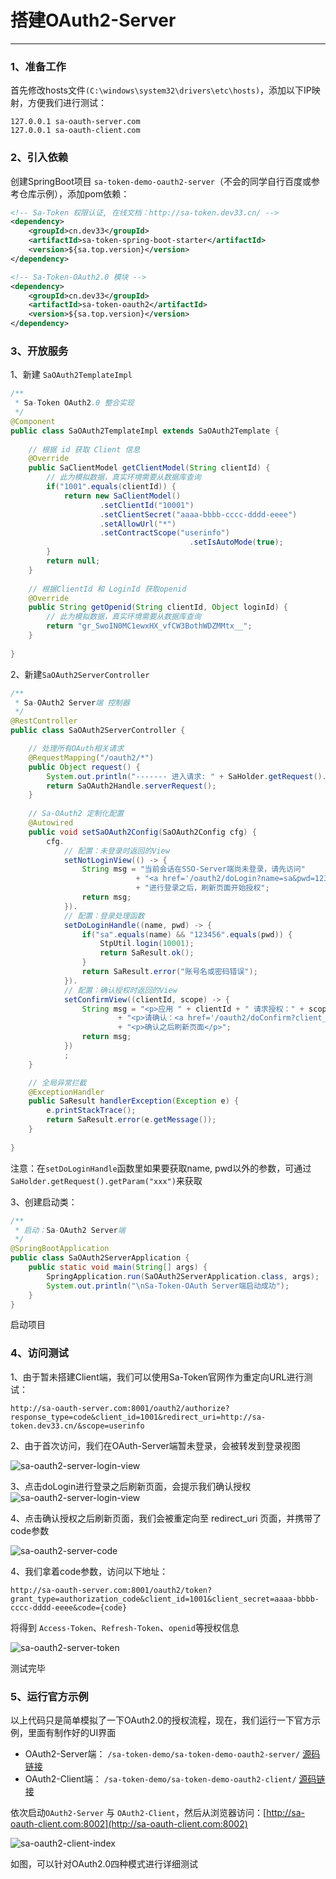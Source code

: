 # 搭建OAuth2-Server

--- 

### 1、准备工作 
首先修改hosts文件`(C:\windows\system32\drivers\etc\hosts)`，添加以下IP映射，方便我们进行测试：
``` url
127.0.0.1 sa-oauth-server.com
127.0.0.1 sa-oauth-client.com
```


### 2、引入依赖 
创建SpringBoot项目 `sa-token-demo-oauth2-server`（不会的同学自行百度或参考仓库示例），添加pom依赖：

``` xml
<!-- Sa-Token 权限认证, 在线文档：http://sa-token.dev33.cn/ -->
<dependency>
	<groupId>cn.dev33</groupId>
	<artifactId>sa-token-spring-boot-starter</artifactId>
	<version>${sa.top.version}</version>
</dependency>

<!-- Sa-Token-OAuth2.0 模块 -->
<dependency>
	<groupId>cn.dev33</groupId>
	<artifactId>sa-token-oauth2</artifactId>
	<version>${sa.top.version}</version>
</dependency>
```

### 3、开放服务 
1、新建 `SaOAuth2TemplateImpl` 
``` java
/**
 * Sa-Token OAuth2.0 整合实现 
 */
@Component
public class SaOAuth2TemplateImpl extends SaOAuth2Template {
	
	// 根据 id 获取 Client 信息 
	@Override
	public SaClientModel getClientModel(String clientId) {
		// 此为模拟数据，真实环境需要从数据库查询 
		if("1001".equals(clientId)) {
			return new SaClientModel()
					.setClientId("10001")
					.setClientSecret("aaaa-bbbb-cccc-dddd-eeee")
					.setAllowUrl("*")
					.setContractScope("userinfo")
                                        .setIsAutoMode(true);
		}
		return null;
	}
	
	// 根据ClientId 和 LoginId 获取openid 
	@Override
	public String getOpenid(String clientId, Object loginId) {
		// 此为模拟数据，真实环境需要从数据库查询 
		return "gr_SwoIN0MC1ewxHX_vfCW3BothWDZMMtx__";
	}
	
}
```

2、新建`SaOAuth2ServerController`
``` java
/**
 * Sa-OAuth2 Server端 控制器 
 */
@RestController
public class SaOAuth2ServerController {

	// 处理所有OAuth相关请求 
	@RequestMapping("/oauth2/*")
	public Object request() {
		System.out.println("------- 进入请求: " + SaHolder.getRequest().getUrl());
		return SaOAuth2Handle.serverRequest();
	}
	
	// Sa-OAuth2 定制化配置 
	@Autowired
	public void setSaOAuth2Config(SaOAuth2Config cfg) {
		cfg.
			// 配置：未登录时返回的View 
			setNotLoginView(() -> {
				String msg = "当前会话在SSO-Server端尚未登录，请先访问"
	                        + "<a href='/oauth2/doLogin?name=sa&pwd=123456' target='_blank'> doLogin登录 </a>"
	                        + "进行登录之后，刷新页面开始授权";
	            return msg;
			}).
			// 配置：登录处理函数 
			setDoLoginHandle((name, pwd) -> {
				if("sa".equals(name) && "123456".equals(pwd)) {
					StpUtil.login(10001);
					return SaResult.ok();
				}
				return SaResult.error("账号名或密码错误");
			}).
			// 配置：确认授权时返回的View 
			setConfirmView((clientId, scope) -> {
				String msg = "<p>应用 " + clientId + " 请求授权：" + scope + "</p>"
                        + "<p>请确认：<a href='/oauth2/doConfirm?client_id=" + clientId + "&scope=" + scope + "' target='_blank'> 确认授权 </a></p>"
                        + "<p>确认之后刷新页面</p>";
				return msg;
			})
			;
	}

	// 全局异常拦截  
	@ExceptionHandler
	public SaResult handlerException(Exception e) {
		e.printStackTrace(); 
		return SaResult.error(e.getMessage());
	}
	
}
```
注意：在`setDoLoginHandle`函数里如果要获取name, pwd以外的参数，可通过`SaHolder.getRequest().getParam("xxx")`来获取 

3、创建启动类：
``` java
/**
 * 启动：Sa-OAuth2 Server端 
 */
@SpringBootApplication 
public class SaOAuth2ServerApplication {
	public static void main(String[] args) {
		SpringApplication.run(SaOAuth2ServerApplication.class, args);
		System.out.println("\nSa-Token-OAuth Server端启动成功");
	}
}
```
启动项目


### 4、访问测试 

1、由于暂未搭建Client端，我们可以使用Sa-Token官网作为重定向URL进行测试：
``` url
http://sa-oauth-server.com:8001/oauth2/authorize?response_type=code&client_id=1001&redirect_uri=http://sa-token.dev33.cn/&scope=userinfo
```

2、由于首次访问，我们在OAuth-Server端暂未登录，会被转发到登录视图 

![sa-oauth2-server-login-view](https://oss.dev33.cn/sa-token/doc/oauth2/sa-oauth2-server-login-view.png 's-w-sh')

3、点击doLogin进行登录之后刷新页面，会提示我们确认授权
![sa-oauth2-server-login-view](https://oss.dev33.cn/sa-token/doc/oauth2/sa-oauth2-server-scope.png 's-w-sh')

4、点击确认授权之后刷新页面，我们会被重定向至 redirect_uri 页面，并携带了code参数 

![sa-oauth2-server-code](https://oss.dev33.cn/sa-token/doc/oauth2/sa-oauth2-server-code.png 's-w-sh')

4、我们拿着code参数，访问以下地址：
``` url
http://sa-oauth-server.com:8001/oauth2/token?grant_type=authorization_code&client_id=1001&client_secret=aaaa-bbbb-cccc-dddd-eeee&code={code}
```

将得到 `Access-Token`、`Refresh-Token`、`openid`等授权信息 

![sa-oauth2-server-token](https://oss.dev33.cn/sa-token/doc/oauth2/sa-oauth2-server-token.png 's-w-sh')

测试完毕


### 5、运行官方示例 
以上代码只是简单模拟了一下OAuth2.0的授权流程，现在，我们运行一下官方示例，里面有制作好的UI界面

- OAuth2-Server端： `/sa-token-demo/sa-token-demo-oauth2-server/` [源码链接](https://gitee.com/dromara/sa-token/tree/dev/sa-token-demo/sa-token-demo-oauth2-server) <br/>
- OAuth2-Client端： `/sa-token-demo/sa-token-demo-oauth2-client/` [源码链接](https://gitee.com/dromara/sa-token/tree/dev/sa-token-demo/sa-token-demo-oauth2-client) <br/>

依次启动`OAuth2-Server` 与 `OAuth2-Client`，然后从浏览器访问：[http://sa-oauth-client.com:8002](http://sa-oauth-client.com:8002)

![sa-oauth2-client-index](https://oss.dev33.cn/sa-token/doc/oauth2/sa-oauth2-client-index.png 's-w-sh')

如图，可以针对OAuth2.0四种模式进行详细测试 


